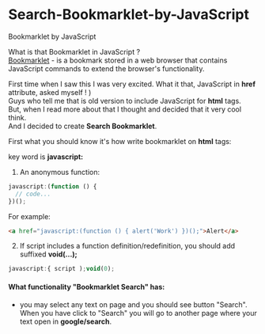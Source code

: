 Search-Bookmarklet-by-JavaScript
================================

Bookmarklet by JavaScript


What is that Bookmarklet in JavaScript ? <br/>
[Bookmarklet](http://en.wikipedia.org/wiki/Bookmarklet) - is a bookmark stored in a web browser that contains JavaScript commands to extend the browser's functionality.

First time when I saw this I was very excited. What it that, JavaScript in **href** attribute, asked myself ! )<br/>
Guys who tell me that is old version to include JavaScript for **html** tags. <br/>
But, when I read more about that I thought and decided that it very cool think.<br/>
And I decided to create **Search Bookmarklet**.<br/>

First what you should know it's how write bookmarklet on **html** tags:<br/>

key word is **javascript:**<br/>

1. An anonymous function:
```javascript
javascript:(function () {
  // code...
})();
```
For example:
```html
<a href="javascript:(function () { alert('Work') })();">Alert</a>
```
2. If script includes a function definition/redefinition, you should add suffixed **void(...);**
```javascript
javascript:{ script );void(0);
```

#### What functionality "Bookmarklet Search" has:
- you may select any text on page and you should see button "Search". When you have click to "Search" you will go to another page where your text open in **google/search**.

